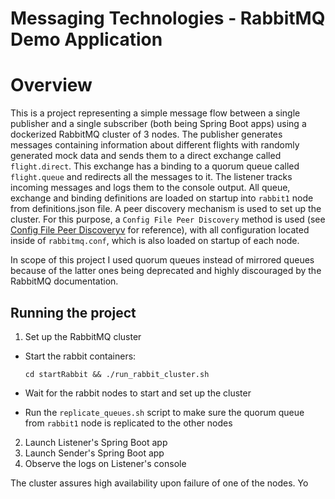 # Messaging Technologies - RabbitMQ Demo Application

# Overview
This is a project representing a simple message flow between a single publisher and a single subscriber (both being Spring Boot apps) using a dockerized RabbitMQ cluster of 3 nodes. The publisher generates messages containing information about different flights with randomly generated mock data and sends them to a direct exchange called `flight.direct`. This exchange has a binding to a quorum queue called `flight.queue` and redirects all the messages to it. The listener tracks incoming messages and logs them to the console output. All queue, exchange and binding definitions are loaded on startup into `rabbit1` node from definitions.json file. A peer discovery mechanism is used to set up the cluster. For this purpose, a `Config File Peer Discovery` method is used (see [Config File Peer Discoveryv](https://www.rabbitmq.com/cluster-formation.html#peer-discovery-classic-config) for reference), with all configuration located inside of `rabbitmq.conf`, which is also loaded on startup of each node.  

In scope of this project I used quorum queues instead of mirrored queues because of the latter ones being deprecated and highly discouraged by the RabbitMQ documentation.

## Running the project
1. Set up the RabbitMQ cluster
- Start the rabbit containers:

   ```cd startRabbit && ./run_rabbit_cluster.sh```

- Wait for the rabbit nodes to start and set up the cluster
- Run the `replicate_queues.sh` script to make sure the quorum queue from `rabbit1` node is replicated to the other nodes

2. Launch Listener's Spring Boot app
3. Launch Sender's Spring Boot app
4. Observe the logs on Listener's console

The cluster assures high availability upon failure of one of the nodes. Yo
